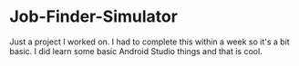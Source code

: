 # Job-Finder-Simulator
Just a project I worked on. I had to complete this within a week so it's a bit basic. I did learn some basic Android Studio things and that is cool.
